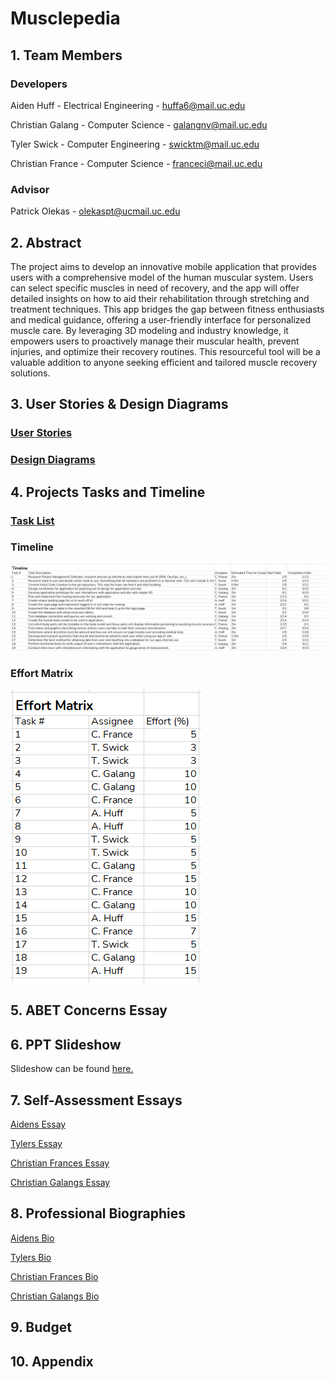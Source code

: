 # Musclepedia

## 1. Team Members

### Developers
Aiden Huff - Electrical Engineering - huffa6@mail.uc.edu

Christian Galang - Computer Science - galangnv@mail.uc.edu

Tyler Swick - Computer Engineering - swicktm@mail.uc.edu

Christian France - Computer Science - franceci@mail.uc.edu

### Advisor
Patrick Olekas - olekaspt@ucmail.uc.edu

## 2. Abstract
The project aims to develop an innovative mobile application that provides users with a comprehensive model of the human muscular system. Users can select specific muscles in need of recovery, and the app will offer detailed insights on how to aid their rehabilitation through stretching and treatment techniques. This app bridges the gap between fitness enthusiasts and medical guidance, offering a user-friendly interface for personalized muscle care. By leveraging 3D modeling and industry knowledge, it empowers users to proactively manage their muscular health, prevent injuries, and optimize their recovery routines. This resourceful tool will be a valuable addition to anyone seeking efficient and tailored muscle recovery solutions.

## 3. User Stories & Design Diagrams

### [User Stories](User_Stories.md)

### [Design Diagrams](Design_Diagrams/Design_Diagrams.png)


## 4. Projects Tasks and Timeline
### [Task List](TaskList.md)

### Timeline
![timeline](https://github.com/galangnv/global-elite-project/blob/main/Timeline.png?raw=true)

### Effort Matrix
![timeline](https://github.com/galangnv/global-elite-project/blob/main/EffortMatrix.png?raw=true)

## 5. ABET Concerns Essay

## 6. PPT Slideshow
Slideshow can be found [here.](https://docs.google.com/presentation/d/1Ery-AW5KeHOtms47qSYpNGro5ID6V0c0Wl3m4-HWQgg/edit#slide=id.p)

## 7. Self-Assessment Essays
[Aidens Essay](individual-capstone-assessments/AidenHuffIndividualCapstoneAssessment.pdf)

[Tylers Essay](individual-capstone-assessments/Assignment3_swicktm.pdf)

[Christian Frances Essay](individual-capstone-assessments/FRANCECAPSTONEASSESSMENT.md)

[Christian Galangs Essay](individual-capstone-assessments/galang-capstone-assessment.pdf)

## 8. Professional Biographies
[Aidens Bio](professional-bios/AidenHuffIndividualCapstoneAssessment.pdf)

[Tylers Bio](professional-bios/Assignment3_swicktm.pdf)

[Christian Frances Bio](professional-bios/FRANCECAPSTONEASSESSMENT.md)

[Christian Galangs Bio](professional-bios/galang-capstone-assessment.pdf)

## 9. Budget

## 10. Appendix
